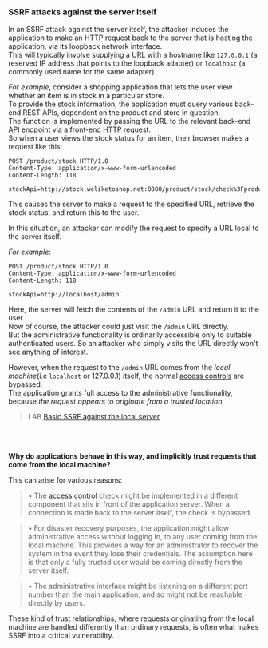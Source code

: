  ### SSRF attacks against the server itself 
  
In an SSRF attack against the server itself, the attacker induces the application to make an HTTP request back to the server that is hosting the application, via its loopback network interface.  
This will typically involve supplying a URL with a hostname like `127.0.0.1` (a reserved IP address that points to the loopback adapter) or `localhost` (a commonly used name for the same adapter).  
  
_For example_, consider a shopping application that lets the user view whether an item is in stock in a particular store.  
To provide the stock information, the application must query various back-end REST APIs, dependent on the product and store in question.  
The function is implemented by passing the URL to the relevant back-end API endpoint via a front-end HTTP request.  
So when a user views the stock status for an item, their browser makes a request like this:  
```http 
POST /product/stock HTTP/1.0  
Content-Type: application/x-www-form-urlencoded  
Content-Length: 118  
  
stockApi=http://stock.weliketoshop.net:8080/product/stock/check%3FproductId%3D6%26storeId%3D1`  
```  
  
This causes the server to make a request to the specified URL, retrieve the stock status, and return this to the user.  
  
In this situation, an attacker can modify the request to specify a URL local to the server itself.  
  
_For example_:  
```http 
POST /product/stock HTTP/1.0  
Content-Type: application/x-www-form-urlencoded  
Content-Length: 118  
  
stockApi=http://localhost/admin`  
``` 
Here, the server will fetch the contents of the `/admin` URL and return it to the user.  
Now of course, the attacker could just visit the `/admin` URL directly.  
But the administrative functionality is ordinarily accessible only to suitable authenticated users. So an attacker who simply visits the URL directly won't see anything of interest.  
  
However, when the request to the `/admin` URL comes from the _local machine_(i.e `localhost` or 127.0.0.1) itself, the normal [access controls](https://portswigger.net/web-security/access-control) are bypassed.  
The application grants full access to the administrative functionality, because _the request appears to originate from a trusted location._  
  
  
>LAB [Basic SSRF against the local server](https://portswigger.net/web-security/ssrf/lab-basic-ssrf-against-localhost)  
  
  
<br><br>

 **Why do applications behave in this way, and implicitly trust requests that come from the local machine?**

This can arise for various reasons:  
  
>• The [access control](https://portswigger.net/web-security/access-control) check might be implemented in a different component that sits in front of the application server. When a connection is made back to the server itself, the check is bypassed.  
  
>• For disaster recovery purposes, the application might allow administrative access without logging in, to any user coming from the local machine. This provides a way for an administrator to recover the system in the event they lose their credentials. The assumption here is that only a fully trusted user would be coming directly from the server itself.  
  
>• The administrative interface might be listening on a different port number than the main application, and so might not be reachable directly by users.  
  
These kind of trust relationships, where requests originating from the local machine are handled differently than ordinary requests, is often what makes SSRF into a critical vulnerability.